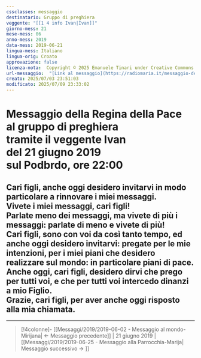 ```yaml
---
cssclasses: messaggio
destinatario: Gruppo di preghiera
veggente: "[[1 4 info Ivan|Ivan]]"
giorno-mess: 21
mese-mess: 06
anno-mess: 2019
data-mess: 2019-06-21
lingua-mess: Italiano
lingua-orig: Croato
approvazione: false
licenza-nota:  Copyright © 2025 Emanuele Tinari under Creative Commons BY-NC-SA 4.0 https://creativecommons.org/licenses/by-nc-sa/4.0/
url-messaggio:  "[Link al messaggio](https://radiomaria.it/messaggio-del-21-giugno-2019/)"
creato: 2025/07/03 23:51:03
modificato: 2025/07/09 23:33:02
---
```


# Messaggio della Regina della Pace<br>al gruppo di preghiera<br>tramite il veggente Ivan<br>del 21 giugno 2019<br>sul Podbrdo, ore 22:00

## Cari figli, anche oggi desidero invitarvi in modo particolare a rinnovare i miei messaggi.<br>Vivete i miei messaggi, cari figli!<br>Parlate meno dei messaggi, ma vivete di più i messaggi: parlate di meno e vivete di più!<br>Cari figli, sono con voi da così tanto tempo, ed anche oggi desidero invitarvi: pregate per le mie intenzioni, per i miei piani che desidero realizzare sul mondo: in particolare piani di pace.<br>Anche oggi, cari figli, desidero dirvi che prego per tutti voi, e che per tutti voi intercedo dinanzi a mio Figlio.<br>Grazie, cari figli, per aver anche oggi risposto alla mia chiamata.

***

> [!4colonne]- [[Messaggi/2019/2019-06-02 - Messaggio al mondo-Mirijana| ← Messaggio precedente]] | 21 giugno 2019 | [[Messaggi/2019/2019-06-25 - Messaggio alla Parrocchia-Marija| Messaggio successivo → ]]
